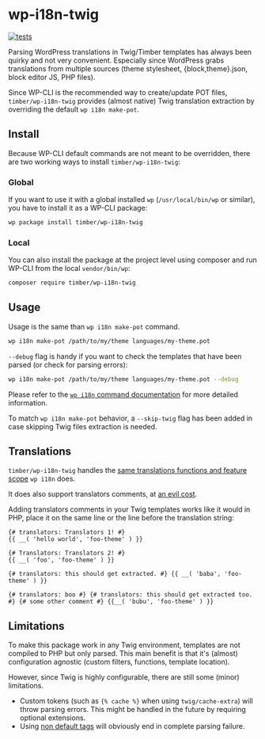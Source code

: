 # wp-i18n-twig

[![tests](https://github.com/timber/wp-i18n-twig/actions/workflows/testing.yml/badge.svg)](https://github.com/timber/wp-i18n-twig/actions/workflows/testing.yml)

Parsing WordPress translations in Twig/Timber templates has always been quirky and not very convenient. Especially since WordPress grabs translations from multiple sources (theme stylesheet, {block,theme}.json, block editor JS, PHP files).

Since WP-CLI is the recommended way to create/update POT files, `timber/wp-i18n-twig` provides (almost native) Twig translation extraction by overriding the default `wp i18n make-pot`.

## Install

Because WP-CLI default commands are not meant to be overridden, there are two working ways to install `timber/wp-i18n-twig`:

### Global

If you want to use it with a global installed `wp` (`/usr/local/bin/wp` or similar), you have to install it as a WP-CLI package:

```bash
wp package install timber/wp-i18n-twig
```

### Local

You can also install the package at the project level using composer and run WP-CLI from the local `vendor/bin/wp`:

```bash
composer require timber/wp-i18n-twig
```

## Usage

Usage is the same than `wp i18n make-pot` command.

```bash
wp i18n make-pot /path/to/my/theme languages/my-theme.pot
```

`--debug` flag is handy if you want to check the templates that have been parsed (or check for parsing errors):

```bash
wp i18n make-pot /path/to/my/theme languages/my-theme.pot --debug
```

Please refer to the [`wp i18n` command documentation](https://developer.wordpress.org/cli/commands/i18n/) for more detailed information.

To match `wp i18n make-pot` behavior, a `--skip-twig` flag has been added in case skipping Twig files extraction is needed.

## Translations

`timber/wp-i18n-twig` handles the [same translations functions and feature scope](features/makepot.feature) `wp i18n` does.

It does also support translators comments, at [an evil cost](/src/Utils/TwigFunctionsScanner.php#L29-L39).

Adding translators comments in your Twig templates works like it would in PHP, place it on the same line or the line before the translation string:

```twig
{# translators: Translators 1! #}
{{ __( 'hello world', 'foo-theme' ) }}

{# Translators: Translators 2! #}
{{ __( 'foo', 'foo-theme' ) }}

{# translators: this should get extracted. #} {{ __( 'baba', 'foo-theme' ) }}

{# translators: boo #} {# translators: this should get extracted too. #} {# some other comment #} {{__( 'bubu', 'foo-theme' ) }}
```

## Limitations

To make this package work in any Twig environment, templates are not compiled to PHP but only parsed. This main benefit is that it's (almost) configuration agnostic (custom filters, functions, template location).

However, since Twig is highly configurable, there are still some (minor) limitations.

- Custom tokens (such as `{% cache %}` when using `twig/cache-extra`) will throw parsing errors. This might be handled in the future by requiring optional extensions.
- Using [non default tags](https://github.com/twigphp/Twig/blob/4c179c8a64fece77e17ef299d1a2a3f908993107/src/Lexer.php#L58-L64) will obviously end in complete parsing failure.
